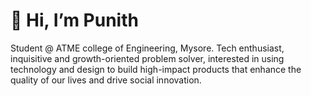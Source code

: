 # 👋 Hi, I’m Punith 
 Student @ ATME college of Engineering, Mysore.
 Tech enthusiast, inquisitive and growth-oriented problem solver, 
 interested in using technology and design 
 to build high-impact products that enhance the quality of our lives and drive social innovation.



